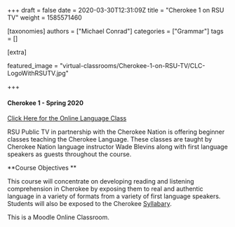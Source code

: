 +++
draft = false
date = 2020-03-30T12:31:09Z
title = "Cherokee 1 on RSU TV"
weight = 1585571460

[taxonomies]
authors = ["Michael Conrad"]
categories = ["Grammar"]
tags = []

[extra]

featured_image = "virtual-classrooms/Cherokee-1-on-RSU-TV/CLC-LogoWithRSUTV.jpg"

+++
#### Cherokee 1 - Spring 2020

[Click Here for the Online Language Class](https://learn.cherokee.org/course/view.php?id=32)

RSU Public TV in partnership with the Cherokee Nation is offering beginner classes teaching the Cherokee Language. These classes are taught by Cherokee Nation language instructor Wade Blevins along with first language speakers as guests throughout the course.

<!-- more -->

**Course Objectives **

This course will concentrate on developing reading and listening comprehension in Cherokee by exposing them to real and authentic language in a variety of formats from a variety of first language speakers. Students will also be exposed to the Cherokee [Syllabary](https://learn.cherokee.org/mod/lesson/view.php?id=1890 "Syllabary").

This is a Moodle Online Classroom.